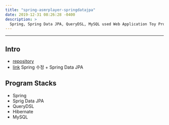 ```yaml
---
title: "spring-asmrplayer-springdatajpa"
date: 2019-12-31 08:26:28 -0400
description: >
  Spring, Spring Data JPA, QueryDSL, MySQL used Web Application Toy Project
---
```

---

## Intro
- [repository]
- [link] Spring 수정 + Spring Data JPA

## Program Stacks
- Spring
- Sprig Data JPA
- QueryDSL
- Hibernate
- MySQL

[repository]: https://github.com/blackjayH/spring-asmrplayer-springdatajpa-
[link]: https://github.com/blackjayH/java-asmrplayer
